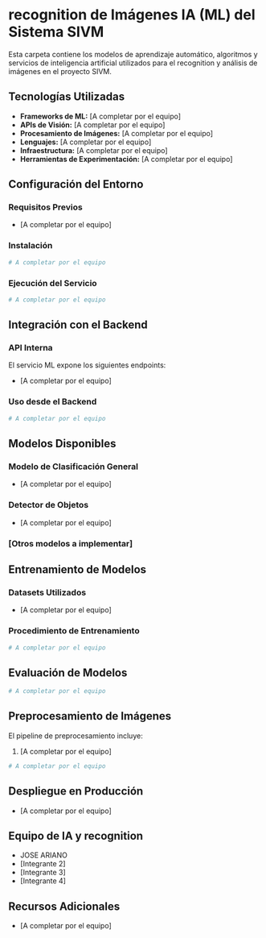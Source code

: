 # recognition de Imágenes IA (ML) del Sistema SIVM

Esta carpeta contiene los modelos de aprendizaje automático, algoritmos y servicios de inteligencia artificial utilizados para el recognition y análisis de imágenes en el proyecto SIVM.

## Tecnologías Utilizadas

- **Frameworks de ML:** [A completar por el equipo]
- **APIs de Visión:** [A completar por el equipo]
- **Procesamiento de Imágenes:** [A completar por el equipo]
- **Lenguajes:** [A completar por el equipo]
- **Infraestructura:** [A completar por el equipo]
- **Herramientas de Experimentación:** [A completar por el equipo]

## Configuración del Entorno

### Requisitos Previos
- [A completar por el equipo]

### Instalación

```bash
# A completar por el equipo
```

### Ejecución del Servicio

```bash
# A completar por el equipo
```

## Integración con el Backend

### API Interna

El servicio ML expone los siguientes endpoints:

- [A completar por el equipo]

### Uso desde el Backend

```bash
# A completar por el equipo
```

## Modelos Disponibles

### Modelo de Clasificación General
- [A completar por el equipo]

### Detector de Objetos
- [A completar por el equipo]

### [Otros modelos a implementar]

## Entrenamiento de Modelos

### Datasets Utilizados
- [A completar por el equipo]

### Procedimiento de Entrenamiento

```bash
# A completar por el equipo
```

## Evaluación de Modelos

```bash
# A completar por el equipo
```

## Preprocesamiento de Imágenes

El pipeline de preprocesamiento incluye:

1. [A completar por el equipo]

```bash
# A completar por el equipo
```

## Despliegue en Producción

- [A completar por el equipo]

## Equipo de IA y recognition

- JOSE ARIANO
- [Integrante 2]
- [Integrante 3]
- [Integrante 4]

## Recursos Adicionales

- [A completar por el equipo]